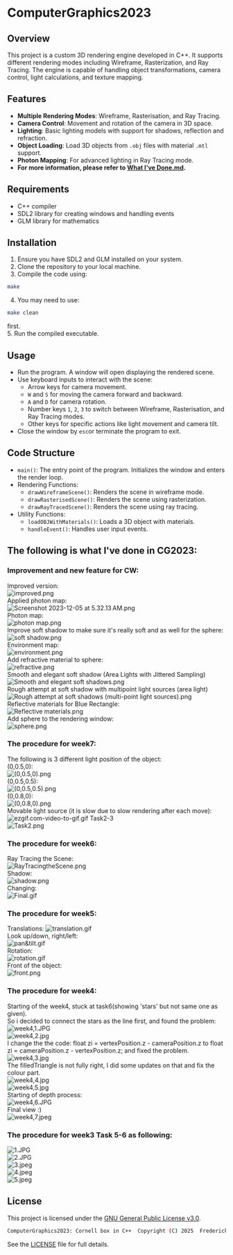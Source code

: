 # ComputerGraphics2023

## Overview
This project is a custom 3D rendering engine developed in C++. It supports different rendering modes including Wireframe, Rasterization, and Ray Tracing. The engine is capable of handling object transformations, camera control, light calculations, and texture mapping.

## Features
- **Multiple Rendering Modes**: Wireframe, Rasterisation, and Ray Tracing.
- **Camera Control**: Movement and rotation of the camera in 3D space.
- **Lighting**: Basic lighting models with support for shadows, reflection and refraction.
- **Object Loading**: Load 3D objects from `.obj` files with material `.mtl` support.
- **Photon Mapping**: For advanced lighting in Ray Tracing mode.
- **For more information, please refer to [What I've Done.md](What%20I%27ve%20Done.md).**

## Requirements
- C++ compiler
- SDL2 library for creating windows and handling events
- GLM library for mathematics

## Installation
1. Ensure you have SDL2 and GLM installed on your system.
2. Clone the repository to your local machine.
3. Compile the code using:  
  ```bash
  make 
  ```
4. You may need to use:  
  ```bash 
  make clean
  ```  
  first.  
5. Run the compiled executable.

## Usage
- Run the program. A window will open displaying the rendered scene.
- Use keyboard inputs to interact with the scene:
    - Arrow keys for camera movement.
    - `W` and `S` for moving the camera forward and backward.
    - `A` and `D` for camera rotation.
    - Number keys `1`, `2`, `3` to switch between Wireframe, Rasterisation, and Ray Tracing modes.
    - Other keys for specific actions like light movement and camera tilt.
- Close the window by `esc`or terminate the program to exit.

## Code Structure
- `main()`: The entry point of the program. Initializes the window and enters the render loop.
- Rendering Functions:
    - `drawWireframeScene()`: Renders the scene in wireframe mode.
    - `drawRasterisedScene()`: Renders the scene using rasterization.
    - `drawRayTracedScene()`: Renders the scene using ray tracing.
- Utility Functions:
    - `loadOBJWithMaterials()`: Loads a 3D object with materials.
    - `handleEvent()`: Handles user input events.


[//]: # (## License)

[//]: # (This project is licensed under the [MIT License]&#40;LICENSE&#41;.)


## The following is what I've done in CG2023:

### Improvement and new feature for CW:
Improved version:  
![improved.png](photos%2Fimproved.png)  
Applied photon map:  
![Screenshot 2023-12-05 at 5.32.13 AM.png](photos%2FScreenshot%202023-12-05%20at%205.32.13%E2%80%AFAM.png)  
Photon map:  
![photon map.png](photos%2Fphoton%20map.png)  
Improve soft shadow to make sure it's really soft and as well for the sphere:  
![soft shadow.png](photos%2Fsoft%20shadow.png)  
Environment map:  
![environment.png](photos%2Fenvironment.png)  
Add refractive material to sphere:  
![refractive.png](photos%2Frefractive.png)  
Smooth and elegant soft shadow (Area Lights with Jittered Sampling)  
![Smooth and elegant soft shadows.png](photos%2FSmooth%20and%20elegant%20soft%20shadows.png)  
Rough attempt at soft shadow with multipoint light sources (area light)  
![Rough attempt at soft shadows (multi-point light sources).png](photos%2FRough%20attempt%20at%20soft%20shadows%20%28multi-point%20light%20sources%29.png)  
Reflective materials for Blue Rectangle:  
![Reflective materials.png](photos%2FReflective%20materials.png)  
Add sphere to the rendering window:  
![sphere.png](photos%2Fsphere.png)  


### The procedure for week7:  
The following is 3 different light position of the object:  
(0,0.5,0):  
![(0,0.5,0).png](photos%2F%280%2C0.5%2C0%29.png)  
(0,0.5,0.5):  
![(0,0.5,0.5).png](photos%2F%280%2C0.5%2C0.5%29.png)  
(0,0.8,0):  
![(0,0.8,0).png](photos%2F%280%2C0.8%2C0%29.png)  
Movable light source (it is slow due to slow rendering after each move):  
![ezgif.com-video-to-gif.gif](photos%2Fezgif.com-video-to-gif.gif)
Task2-3  
![Task2.png](photos%2FTask2.png)  

### The procedure for week6:  
Ray Tracing the Scene:  
![RayTracingtheScene.png](photos%2FRayTracingtheScene.png)  
Shadow:  
![shadow.png](photos%2Fshadow.png)  
Changing:  
![Final.gif](photos%2FFinal.gif)

### The procedure for week5:  
Translations:
![translation.gif](photos%2Ftranslation.gif)  
Look up/down, right/left:  
![pan&tilt.gif](photos%2Fpan%26tilt.gif)  
Rotation:  
![rotation.gif](photos%2Frotation.gif)  
Front of the object:  
![front.png](photos%2Ffront.png)  

### The procedure for week4:  
Starting of the week4, stuck at task6(showing 'stars' but not same one as given).  
So i decided to connect the stars as the line first, and found the problem:  
![week4,1.JPG](photos%2Fweek4%2C1.JPG)  
![week4,2.jpg](photos%2Fweek4%2C2.jpg)  
I change the the code: float zi = vertexPosition.z - cameraPosition.z  to 
float zi = cameraPosition.z - vertexPosition.z; and fixed the problem.  
![week4,3.jpg](photos%2Fweek4%2C3.jpg)  
The filledTriangle is not fully right, I did some updates on that and fix the colour part.  
![week4,4.jpg](photos%2Fweek4%2C4.jpg)  
![week4,5.jpg](photos%2Fweek4%2C5.jpg)  
Starting of depth process:  
![week4,6.JPG](photos%2Fweek4%2C6.JPG)  
Final view :)   
![week4,7.jpeg](photos%2Fweek4%2C7.jpeg)  

### The procedure for week3 Task 5-6 as following:  
![1.JPG](photos%2F1.JPG)  
![2.JPG](photos%2F2.JPG)  
![3.jpeg](photos%2F3.jpeg)  
![4.jpeg](photos%2F4.jpeg)  
![5.jpeg](photos%2F5.jpeg)  

## License

This project is licensed under the [GNU General Public License v3.0](https://www.gnu.org/licenses/).

```bash
ComputerGraphics2023: Cornell box in C++  Copyright (C) 2025  Frederick Zou
```

See the [LICENSE](./LICENSE) file for full details.
